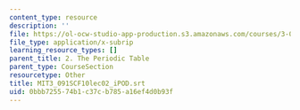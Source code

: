 ```yaml
---
content_type: resource
description: ''
file: https://ol-ocw-studio-app-production.s3.amazonaws.com/courses/3-091sc-introduction-to-solid-state-chemistry-fall-2010/0bbb725574b1c37cb785a16ef4d0b93f_MIT3_091SCF10lec02_iPOD.srt
file_type: application/x-subrip
learning_resource_types: []
parent_title: 2. The Periodic Table
parent_type: CourseSection
resourcetype: Other
title: MIT3_091SCF10lec02_iPOD.srt
uid: 0bbb7255-74b1-c37c-b785-a16ef4d0b93f
---
```

